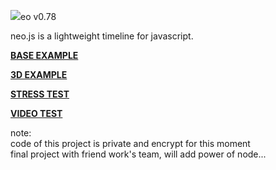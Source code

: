 <img src="http://lo-th.github.io/neo/images/neo.png"/>eo v0.78

neo.js is a lightweight timeline for javascript.

[**BASE EXAMPLE**](http://lo-th.github.io/neo/index.html)

[**3D EXAMPLE**](http://lo-th.github.io/neo/index3d.html)

[**STRESS TEST**](http://lo-th.github.io/neo/index_stress.html)

[**VIDEO TEST**](http://lo-th.github.io/neo/index-video.html)

note:<br>
code of this project is private and encrypt for this moment<br>
final project with friend work's team, will add power of node...
